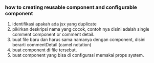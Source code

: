 ### how to creating reusable component and configurable component

1. identifikasi apakah ada jsx yang duplicate
2. pikirkan deskripsi nama yang cocok, contoh nya disini adalah single comment component or comment detail.
3. buat file baru dan harus sama namanya dengan component, disini berarti commentDetail (camel notation)
4. buat component di file tersebut.
5. buat component yang bisa di configurasi memakai props system.
